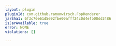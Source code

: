 ```yaml
---
layout: plugin
pluginId: com.github.ramonwirsch.FopRenderer
jarSha1: 6f3c70e61d5e92fbe00afff24c0d4efb08dd2486
isJarAvailable: true
error: NONE
violations: []

---
```

